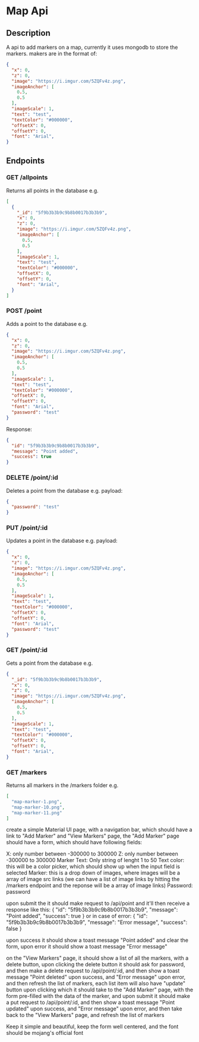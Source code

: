 # Map Api

## Description
A api to add markers on a map, currently it uses mongodb to store the markers.
makers are in the format of:
```json
{
  "x": 0,
  "z": 0,
  "image": "https://i.imgur.com/5ZQFv4z.png",
  "imageAnchor": [
    0.5,
    0.5
  ],
  "imageScale": 1,
  "text": "test",
  "textColor": "#000000",
  "offsetX": 0,
  "offsetY": 0,
  "font": "Arial",
}
```

## Endpoints
### GET /allpoints
Returns all points in the database
e.g. 
```json
[
  {
    "_id": "5f9b3b3b9c9b8b0017b3b3b9",
    "x": 0,
    "z": 0,
    "image": "https://i.imgur.com/5ZQFv4z.png",
    "imageAnchor": [
      0.5,
      0.5
    ],
    "imageScale": 1,
    "text": "test",
    "textColor": "#000000",
    "offsetX": 0,
    "offsetY": 0,
    "font": "Arial",
  }
]
```

### POST /point
Adds a point to the database
e.g. 
```json
{
  "x": 0,
  "z": 0,
  "image": "https://i.imgur.com/5ZQFv4z.png",
  "imageAnchor": [
    0.5,
    0.5
  ],
  "imageScale": 1,
  "text": "test",
  "textColor": "#000000",
  "offsetX": 0,
  "offsetY": 0,
  "font": "Arial",
  "password": "test"
}
```
Response:
```json
{
  "id": "5f9b3b3b9c9b8b0017b3b3b9",
  "message": "Point added",
  "success": true
}
```

### DELETE /point/:id
Deletes a point from the database
e.g. 
payload:
```json
{
  "password": "test"
}
```

### PUT /point/:id
Updates a point in the database
e.g.
payload:
```json
{
  "x": 0,
  "z": 0,
  "image": "https://i.imgur.com/5ZQFv4z.png",
  "imageAnchor": [
    0.5,
    0.5
  ],
  "imageScale": 1,
  "text": "test",
  "textColor": "#000000",
  "offsetX": 0,
  "offsetY": 0,
  "font": "Arial",
  "password": "test"
}
```

### GET /point/:id
Gets a point from the database
e.g.
```json
{
  "_id": "5f9b3b3b9c9b8b0017b3b3b9",
  "x": 0,
  "z": 0,
  "image": "https://i.imgur.com/5ZQFv4z.png",
  "imageAnchor": [
    0.5,
    0.5
  ],
  "imageScale": 1,
  "text": "test",
  "textColor": "#000000",
  "offsetX": 0,
  "offsetY": 0,
  "font": "Arial",
}
```

### GET /markers
Returns all markers in the /markers folder
e.g.
```json
[
  "map-marker-1.png",
  "map-marker-10.png",
  "map-marker-11.png"
]
```
create a simple Material UI page, with a navigation bar, which should have a link to "Add Marker" and "View Markers" page, the "Add Marker" page should have a form, which should have following fields:

X: only number between -300000 to 300000
Z: only number between -300000 to 300000
Marker Text: Only string of lenght 1 to 50
Text color: this will be a color picker, which should show up when the input field is selected
Marker: this is a drop down of images, where images will be a array of image src links (we can have a list of image links by hitting the /markers endpoint and the reponse will be a array of image links)
Password: password

upon submit the it should make request to /api/point and it'll then receive a response like this: 
{
  "id": "5f9b3b3b9c9b8b0017b3b3b9",
  "message": "Point added",
  "success": true
}
or in case of error: 
{
  "id": "5f9b3b3b9c9b8b0017b3b3b9",
  "message": "Error message",
  "success": false
}

upon success it should show a toast message "Point added" and clear the form, upon error it should show a toast message "Error message"

on the "View Markers" page, it should show a list of all the markers, with a delete button, upon clicking the delete button it should ask for password, and then make a delete request to /api/point/:id, and then show a toast message "Point deleted" upon success, and "Error message" upon error, and then refresh the list of markers,
each list item will also have "update" button upon clicking which it should take to the "Add Marker" page, with the form pre-filled with the data of the marker, and upon submit it should make a put request to /api/point/:id, and then show a toast message "Point updated" upon success, and "Error message" upon error, and then take back to the "View Markers" page, and refresh the list of markers

Keep it simple and beautiful, keep the form well centered, and the font should be mojang's official font 

